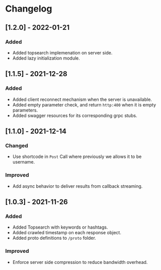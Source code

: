 # Changelog

## [1.2.0] - 2022-01-21
### Added
- Added topsearch implemenation on server side.
- Added lazy initialization module.

## [1.1.5] - 2021-12-28
### Added
- Added client reconnect mechanism when the server is unavailable.
- Added empty parameter check, and return `http:400` when it is empty parameters.
- Added swagger resources for its corresponding grpc stubs.

## [1.1.0] - 2021-12-14
### Changed
- Use shortcode in `Post` Call where previously we allows it to be username.

### Improved
- Add async behavior to deliver results from callback streaming.

## [1.0.3] - 2021-11-26
### Added
- Added Topsearch with keywords or hashtags.
- Added crawled timestamp on each response object.
- Added proto definitions to `/proto` folder.

### Improved
- Enforce server side compression to reduce bandwidth overhead.
